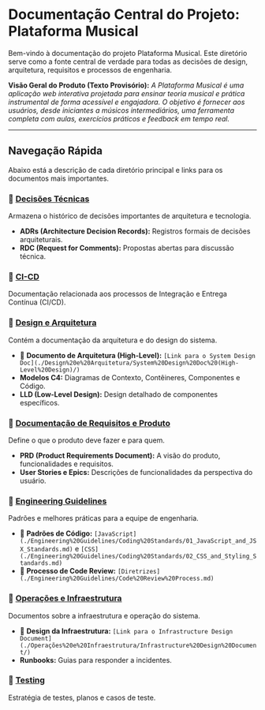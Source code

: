 # Documentação Central do Projeto: Plataforma Musical

Bem-vindo à documentação do projeto Plataforma Musical. Este diretório serve como a fonte central de verdade para todas as decisões de design, arquitetura, requisitos e processos de engenharia.

**Visão Geral do Produto (Texto Provisório):**
*A Plataforma Musical é uma aplicação web interativa projetada para ensinar teoria musical e prática instrumental de forma acessível e engajadora. O objetivo é fornecer aos usuários, desde iniciantes a músicos intermediários, uma ferramenta completa com aulas, exercícios práticos e feedback em tempo real.*

---

## Navegação Rápida

Abaixo está a descrição de cada diretório principal e links para os documentos mais importantes.

### 📂 [Decisões Técnicas](./Decisões%20Técnicas/)
Armazena o histórico de decisões importantes de arquitetura e tecnologia.
- **ADRs (Architecture Decision Records):** Registros formais de decisões arquiteturais.
- **RDC (Request for Comments):** Propostas abertas para discussão técnica.

### 📂 [CI-CD](./CI-CD/)
Documentação relacionada aos processos de Integração e Entrega Contínua (CI/CD).

### 📂 [Design e Arquitetura](./Design%20e%20Arquitetura/)
Contém a documentação da arquitetura e do design do sistema.
- 📄 **Documento de Arquitetura (High-Level):** `[Link para o System Design Doc](./Design%20e%20Arquitetura/System%20Design%20Doc%20(High-Level%20Design)/)`
- **Modelos C4:** Diagramas de Contexto, Contêineres, Componentes e Código.
- **LLD (Low-Level Design):** Design detalhado de componentes específicos.

### 📂 [Documentação de Requisitos e Produto](./Documentação%20de%20Requisitos%20e%20Produto/)
Define o que o produto deve fazer e para quem.
- **PRD (Product Requirements Document):** A visão do produto, funcionalidades e requisitos.
- **User Stories e Epics:** Descrições de funcionalidades da perspectiva do usuário.

### 📂 [Engineering Guidelines](./Engineering%20Guidelines/)
Padrões e melhores práticas para a equipe de engenharia.
- 📄 **Padrões de Código:** `[JavaScript](./Engineering%20Guidelines/Coding%20Standards/01_JavaScript_and_JSX_Standards.md)` e `[CSS](./Engineering%20Guidelines/Coding%20Standards/02_CSS_and_Styling_Standards.md)`
- 📄 **Processo de Code Review:** `[Diretrizes](./Engineering%20Guidelines/Code%20Review%20Process.md)`

### 📂 [Operações e Infraestrutura](./Operações%20e%20Infraestrutura/)
Documentos sobre a infraestrutura e operação do sistema.
- 📄 **Design da Infraestrutura:** `[Link para o Infrastructure Design Document](./Operações%20e%20Infraestrutura/Infrastructure%20Design%20Document/)`
- **Runbooks:** Guias para responder a incidentes.

### 📂 [Testing](./Testing/)
Estratégia de testes, planos e casos de teste.
